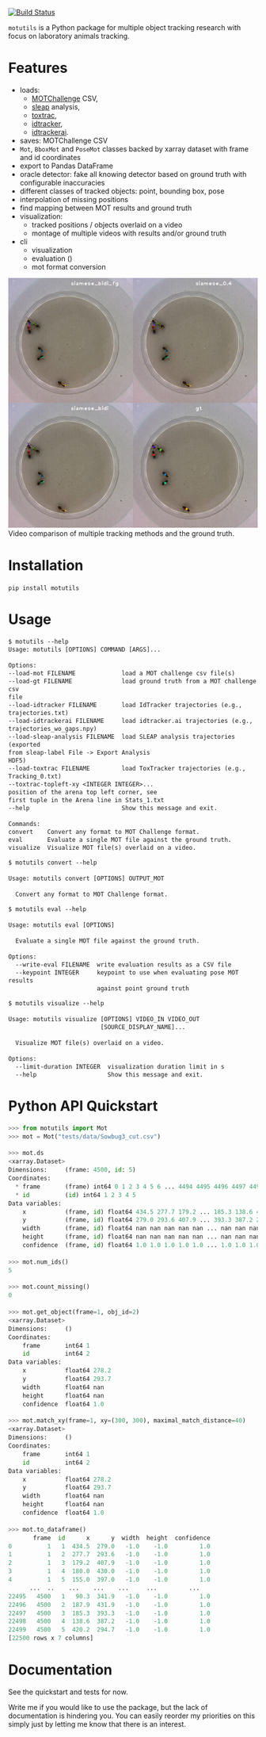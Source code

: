 [![Build Status](https://travis-ci.com/smidm/motutils.svg?branch=main)](https://travis-ci.com/smidm/motutils)

`motutils` is a Python package for multiple object tracking research with focus on laboratory animals tracking.

# Features

- loads:
  - [MOTChallenge](https://motchallenge.net/) CSV,
  - [sleap](https://sleap.ai/) analysis,
  - [toxtrac](https://sourceforge.net/projects/toxtrac/),
  - [idtracker](https://www.idtracker.es/),
  - [idtrackerai](https://idtrackerai.readthedocs.io/).
- saves: MOTChallenge CSV
- `Mot`, `BboxMot` and `PoseMot` classes backed by xarray dataset with frame and id coordinates
- export to Pandas DataFrame
- oracle detector: fake all knowing detector based on ground truth with configurable inaccuracies
- different classes of tracked objects: point, bounding box, pose
- interpolation of missing positions
- find mapping between MOT results and ground truth
- visualization:
  - tracked positions / objects overlaid on a video
  - montage of multiple videos with results and/or ground truth
- cli
  - visualization
  - evaluation ()
  - mot format conversion

![visualization montage](assets/visualization_montage.jpg)
Video comparison of multiple tracking methods and the ground truth.

# Installation

`pip install motutils`

# Usage

```
$ motutils --help
Usage: motutils [OPTIONS] COMMAND [ARGS]...

Options:
--load-mot FILENAME             load a MOT challenge csv file(s)
--load-gt FILENAME              load ground truth from a MOT challenge csv
file
--load-idtracker FILENAME       load IdTracker trajectories (e.g.,
trajectories.txt)
--load-idtrackerai FILENAME     load idtracker.ai trajectories (e.g.,
trajectories_wo_gaps.npy)
--load-sleap-analysis FILENAME  load SLEAP analysis trajectories (exported
from sleap-label File -> Export Analysis
HDF5)
--load-toxtrac FILENAME         load ToxTracker trajectories (e.g.,
Tracking_0.txt)
--toxtrac-topleft-xy <INTEGER INTEGER>...
position of the arena top left corner, see
first tuple in the Arena line in Stats_1.txt
--help                          Show this message and exit.

Commands:
convert    Convert any format to MOT Challenge format.
eval       Evaluate a single MOT file against the ground truth.
visualize  Visualize MOT file(s) overlaid on a video.
```

```
$ motutils convert --help

Usage: motutils convert [OPTIONS] OUTPUT_MOT

  Convert any format to MOT Challenge format.

```

```
$ motutils eval --help

Usage: motutils eval [OPTIONS]

  Evaluate a single MOT file against the ground truth.

Options:
  --write-eval FILENAME  write evaluation results as a CSV file
  --keypoint INTEGER     keypoint to use when evaluating pose MOT results
                         against point ground truth
```

```
$ motutils visualize --help

Usage: motutils visualize [OPTIONS] VIDEO_IN VIDEO_OUT
                          [SOURCE_DISPLAY_NAME]...

  Visualize MOT file(s) overlaid on a video.

Options:
  --limit-duration INTEGER  visualization duration limit in s
  --help                    Show this message and exit.

```

# Python API Quickstart

```python
>>> from motutils import Mot
>>> mot = Mot("tests/data/Sowbug3_cut.csv")

>>> mot.ds
<xarray.Dataset>
Dimensions:     (frame: 4500, id: 5)
Coordinates:
  * frame       (frame) int64 0 1 2 3 4 5 6 ... 4494 4495 4496 4497 4498 4499
  * id          (id) int64 1 2 3 4 5
Data variables:
    x           (frame, id) float64 434.5 277.7 179.2 ... 185.3 138.6 420.2
    y           (frame, id) float64 279.0 293.6 407.9 ... 393.3 387.2 294.7
    width       (frame, id) float64 nan nan nan nan nan ... nan nan nan nan nan
    height      (frame, id) float64 nan nan nan nan nan ... nan nan nan nan nan
    confidence  (frame, id) float64 1.0 1.0 1.0 1.0 1.0 ... 1.0 1.0 1.0 1.0 1.0
    
>>> mot.num_ids()
5

>>> mot.count_missing()
0

>>> mot.get_object(frame=1, obj_id=2)
<xarray.Dataset>
Dimensions:     ()
Coordinates:
    frame       int64 1
    id          int64 2
Data variables:
    x           float64 278.2
    y           float64 293.7
    width       float64 nan
    height      float64 nan
    confidence  float64 1.0

>>> mot.match_xy(frame=1, xy=(300, 300), maximal_match_distance=40)
<xarray.Dataset>
Dimensions:     ()
Coordinates:
    frame       int64 1
    id          int64 2
Data variables:
    x           float64 278.2
    y           float64 293.7
    width       float64 nan
    height      float64 nan
    confidence  float64 1.0

>>> mot.to_dataframe()
       frame  id      x      y  width  height  confidence
0          1   1  434.5  279.0   -1.0    -1.0         1.0
1          1   2  277.7  293.6   -1.0    -1.0         1.0
2          1   3  179.2  407.9   -1.0    -1.0         1.0
3          1   4  180.0  430.0   -1.0    -1.0         1.0
4          1   5  155.0  397.0   -1.0    -1.0         1.0
      ...  ..    ...    ...    ...     ...         ...
22495   4500   1   90.3  341.9   -1.0    -1.0         1.0
22496   4500   2  187.9  431.9   -1.0    -1.0         1.0
22497   4500   3  185.3  393.3   -1.0    -1.0         1.0
22498   4500   4  138.6  387.2   -1.0    -1.0         1.0
22499   4500   5  420.2  294.7   -1.0    -1.0         1.0
[22500 rows x 7 columns]    
```

# Documentation

See the quickstart and tests for now.

Write me if you would like to use the package, but the lack of documentation is hindering you. You can easily
reorder my priorities on this simply just by letting me know that there is an interest.

